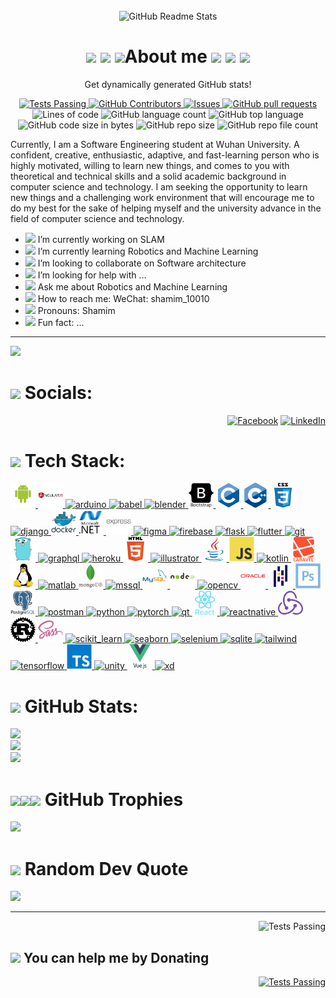
<br>
<p align="center">
 <img width=300px src="https://64.media.tumblr.com/4f3130b93daf8b718cf2d398b9e76ae4/2e1fdfd7f2cc8428-e0/s640x960/d4f7a38751a370e18d6770010d80b6ee8f8c3ee6.gif" align="center" alt="GitHub Readme Stats" />
 
<h1 align="center">
<img width=25px src="https://em-content.zobj.net/source/microsoft-teams/337/heart-with-ribbon_1f49d.png"/>
<img width=25px src="https://em-content.zobj.net/source/microsoft-teams/337/heart-with-ribbon_1f49d.png"/>
<img width=25px src="https://em-content.zobj.net/source/microsoft-teams/337/heart-with-ribbon_1f49d.png"/>About me
<img width=25px src="https://em-content.zobj.net/source/microsoft-teams/337/heart-with-ribbon_1f49d.png"/>
<img width=25px src="https://em-content.zobj.net/source/microsoft-teams/337/heart-with-ribbon_1f49d.png"/>
<img width=25px src="https://em-content.zobj.net/source/microsoft-teams/337/heart-with-ribbon_1f49d.png"/></h1>
 <p align="center">Get dynamically generated GitHub stats!</p>

<p align="center">
  <a href="https://github.com/vividblueprint/vividblueprint/actions">
    <img alt="Tests Passing" src="https://github.com/anuraghazra/github-readme-stats/workflows/Test/badge.svg"/>
  </a>
  <a href="https://github.com/vividblueprint/vividblueprint/contributors">
    <img alt="GitHub Contributors" src="https://img.shields.io/github/contributors/vividblueprint/vividblueprint"/>
  </a>
  <a href="https://github.com/vividblueprint/vividblueprint/issues">
    <img alt="Issues" src="https://img.shields.io/github/issues/vividblueprint/vividblueprint?color=0088ff"/>
  </a>
  <a href="https://github.com/vividblueprint/vividblueprint/pulls">
    <img alt="GitHub pull requests" src="https://img.shields.io/github/issues-pr/vividblueprint/vividblueprint?color=0088ff">
  </a>
  <br />
<img alt="Lines of code" src="https://img.shields.io/tokei/lines/github/vividblueprint/vividblueprint?color=green">
<img alt="GitHub language count" src="https://img.shields.io/github/languages/count/vividblueprint/vividblueprint?color=302df0">
<img alt="GitHub top language" src="https://img.shields.io/github/languages/top/vividblueprint/vividblueprint">
<img alt="GitHub code size in bytes" src="https://img.shields.io/github/languages/code-size/vividblueprint/vividblueprint?color=0088ff">
<img alt="GitHub repo size" src="https://img.shields.io/github/repo-size/vividblueprint/vividblueprint?color=00ff00f">
<img alt="GitHub repo file count" src="https://img.shields.io/github/directory-file-count/vividblueprint/vividblueprint">
</p>

Currently, I am a Software Engineering student at Wuhan University. A confident, creative, enthusiastic, adaptive, and fast-learning person who is highly motivated, willing to learn new things, and comes to you with theoretical and technical skills and a solid academic background in computer science and technology. I am seeking the opportunity to learn new things and a challenging work environment that will encourage me to do my best for the sake of helping myself and the university advance in the field of computer science and technology.

- <img width=20px src="https://em-content.zobj.net/source/skype/289/man-mechanic_1f468-200d-1f527.png"> I’m currently working on SLAM
- <img width=20px src="https://em-content.zobj.net/source/microsoft-teams/337/writing-hand_270d-fe0f.png"> I’m currently learning Robotics and Machine Learning
- <img width=20px src="https://em-content.zobj.net/source/microsoft-teams/337/eyes_1f440.png"> I’m looking to collaborate on Software architecture
- <img width=20px src="https://em-content.zobj.net/source/noto-emoji-animations/344/thinking-face_1f914.gif"> I’m looking for help with ...
- <img width=20px src="https://em-content.zobj.net/source/skype/289/face-with-symbols-on-mouth_1f92c.png"> Ask me about Robotics and Machine Learning
- <img width=20px src="https://em-content.zobj.net/source/skype/289/mobile-phone_1f4f1.png"> How to reach me: WeChat: shamim_10010
- <img width=20px src="https://em-content.zobj.net/source/noto-emoji-animations/344/hugging-face_1f917.gif"> Pronouns: Shamim
- <img width=20px src="https://em-content.zobj.net/source/noto-emoji-animations/344/sun-with-face_1f31e.gif"> Fun fact: ...

---

<a href="(https://visitcount.itsvg.in"> <img src="https://visitcount.itsvg.in/api?id=vividblueprint&label=Profile%20Views&icon=8&pretty=false"/>
</a>
<h1><img width=50px src="https://em-content.zobj.net/source/skype/289/desert-island_1f3dd-fe0f.png"/> Socials:</h1>
<p align="right"><a href="https://www.facebook.com/profile.php?id=100087242254904"><img alt="Facebook" src="https://img.shields.io/badge/Facebook-%231877F2.svg?logo=Facebook&logoColor=white"/></a>
<a href="https://www.linkedin.com/in/shamim-khan-0b60571ba/"><img alt="LinkedIn" src="https://img.shields.io/badge/LinkedIn-%230077B5.svg?logo=linkedin&logoColor=white"/></a></p>

# <img width = 50x src="https://em-content.zobj.net/source/skype/289/video-game_1f3ae.png"/> Tech Stack:

<p align="left"> <a href="https://developer.android.com" target="_blank" rel="noreferrer"> <img src="https://raw.githubusercontent.com/devicons/devicon/master/icons/android/android-original-wordmark.svg" alt="android" width="40" height="40"/> </a> <a href="https://angular.io" target="_blank" rel="noreferrer"> <img src="https://raw.githubusercontent.com/devicons/devicon/master/icons/angularjs/angularjs-original-wordmark.svg" alt="angularjs" width="40" height="40"/> </a> <a href="https://www.arduino.cc/" target="_blank" rel="noreferrer"> <img src="https://cdn.worldvectorlogo.com/logos/arduino-1.svg" alt="arduino" width="40" height="40"/> </a> <a href="https://babeljs.io/" target="_blank" rel="noreferrer"> <img src="https://www.vectorlogo.zone/logos/babeljs/babeljs-icon.svg" alt="babel" width="40" height="40"/> </a> <a href="https://www.blender.org/" target="_blank" rel="noreferrer"> <img src="https://download.blender.org/branding/community/blender_community_badge_white.svg" alt="blender" width="40" height="40"/> </a> <a href="https://getbootstrap.com" target="_blank" rel="noreferrer"> <img src="https://raw.githubusercontent.com/devicons/devicon/master/icons/bootstrap/bootstrap-plain-wordmark.svg" alt="bootstrap" width="40" height="40"/> </a> <a href="https://www.cprogramming.com/" target="_blank" rel="noreferrer"> <img src="https://raw.githubusercontent.com/devicons/devicon/master/icons/c/c-original.svg" alt="c" width="40" height="40"/> </a> <a href="https://www.w3schools.com/cpp/" target="_blank" rel="noreferrer"> <img src="https://raw.githubusercontent.com/devicons/devicon/master/icons/cplusplus/cplusplus-original.svg" alt="cplusplus" width="40" height="40"/> </a> <a href="https://www.w3schools.com/css/" target="_blank" rel="noreferrer"> <img src="https://raw.githubusercontent.com/devicons/devicon/master/icons/css3/css3-original-wordmark.svg" alt="css3" width="40" height="40"/> </a> <a href="https://www.djangoproject.com/" target="_blank" rel="noreferrer"> <img src="https://cdn.worldvectorlogo.com/logos/django.svg" alt="django" width="40" height="40"/> </a> <a href="https://www.docker.com/" target="_blank" rel="noreferrer"> <img src="https://raw.githubusercontent.com/devicons/devicon/master/icons/docker/docker-original-wordmark.svg" alt="docker" width="40" height="40"/> </a> <a href="https://dotnet.microsoft.com/" target="_blank" rel="noreferrer"> <img src="https://raw.githubusercontent.com/devicons/devicon/master/icons/dot-net/dot-net-original-wordmark.svg" alt="dotnet" width="40" height="40"/> </a> <a href="https://expressjs.com" target="_blank" rel="noreferrer"> <img src="https://raw.githubusercontent.com/devicons/devicon/master/icons/express/express-original-wordmark.svg" alt="express" width="40" height="40"/> </a> <a href="https://www.figma.com/" target="_blank" rel="noreferrer"> <img src="https://www.vectorlogo.zone/logos/figma/figma-icon.svg" alt="figma" width="40" height="40"/> </a> <a href="https://firebase.google.com/" target="_blank" rel="noreferrer"> <img src="https://www.vectorlogo.zone/logos/firebase/firebase-icon.svg" alt="firebase" width="40" height="40"/> </a> <a href="https://flask.palletsprojects.com/" target="_blank" rel="noreferrer"> <img src="https://www.vectorlogo.zone/logos/pocoo_flask/pocoo_flask-icon.svg" alt="flask" width="40" height="40"/> </a> <a href="https://flutter.dev" target="_blank" rel="noreferrer"> <img src="https://www.vectorlogo.zone/logos/flutterio/flutterio-icon.svg" alt="flutter" width="40" height="40"/> </a> <a href="https://git-scm.com/" target="_blank" rel="noreferrer"> <img src="https://www.vectorlogo.zone/logos/git-scm/git-scm-icon.svg" alt="git" width="40" height="40"/> </a> <a href="https://golang.org" target="_blank" rel="noreferrer"> <img src="https://raw.githubusercontent.com/devicons/devicon/master/icons/go/go-original.svg" alt="go" width="40" height="40"/> </a> <a href="https://graphql.org" target="_blank" rel="noreferrer"> <img src="https://www.vectorlogo.zone/logos/graphql/graphql-icon.svg" alt="graphql" width="40" height="40"/> </a> <a href="https://heroku.com" target="_blank" rel="noreferrer"> <img src="https://www.vectorlogo.zone/logos/heroku/heroku-icon.svg" alt="heroku" width="40" height="40"/> </a> <a href="https://www.w3.org/html/" target="_blank" rel="noreferrer"> <img src="https://raw.githubusercontent.com/devicons/devicon/master/icons/html5/html5-original-wordmark.svg" alt="html5" width="40" height="40"/> </a> <a href="https://www.adobe.com/in/products/illustrator.html" target="_blank" rel="noreferrer"> <img src="https://www.vectorlogo.zone/logos/adobe_illustrator/adobe_illustrator-icon.svg" alt="illustrator" width="40" height="40"/> </a> <a href="https://www.java.com" target="_blank" rel="noreferrer"> <img src="https://raw.githubusercontent.com/devicons/devicon/master/icons/java/java-original.svg" alt="java" width="40" height="40"/> </a> <a href="https://developer.mozilla.org/en-US/docs/Web/JavaScript" target="_blank" rel="noreferrer"> <img src="https://raw.githubusercontent.com/devicons/devicon/master/icons/javascript/javascript-original.svg" alt="javascript" width="40" height="40"/> </a> <a href="https://kotlinlang.org" target="_blank" rel="noreferrer"> <img src="https://www.vectorlogo.zone/logos/kotlinlang/kotlinlang-icon.svg" alt="kotlin" width="40" height="40"/> </a> <a href="https://laravel.com/" target="_blank" rel="noreferrer"> <img src="https://raw.githubusercontent.com/devicons/devicon/master/icons/laravel/laravel-plain-wordmark.svg" alt="laravel" width="40" height="40"/> </a> <a href="https://www.linux.org/" target="_blank" rel="noreferrer"> <img src="https://raw.githubusercontent.com/devicons/devicon/master/icons/linux/linux-original.svg" alt="linux" width="40" height="40"/> </a> <a href="https://www.mathworks.com/" target="_blank" rel="noreferrer"> <img src="https://upload.wikimedia.org/wikipedia/commons/2/21/Matlab_Logo.png" alt="matlab" width="40" height="40"/> </a> <a href="https://www.mongodb.com/" target="_blank" rel="noreferrer"> <img src="https://raw.githubusercontent.com/devicons/devicon/master/icons/mongodb/mongodb-original-wordmark.svg" alt="mongodb" width="40" height="40"/> </a> <a href="https://www.microsoft.com/en-us/sql-server" target="_blank" rel="noreferrer"> <img src="https://www.svgrepo.com/show/303229/microsoft-sql-server-logo.svg" alt="mssql" width="40" height="40"/> </a> <a href="https://www.mysql.com/" target="_blank" rel="noreferrer"> <img src="https://raw.githubusercontent.com/devicons/devicon/master/icons/mysql/mysql-original-wordmark.svg" alt="mysql" width="40" height="40"/> </a> <a href="https://nodejs.org" target="_blank" rel="noreferrer"> <img src="https://raw.githubusercontent.com/devicons/devicon/master/icons/nodejs/nodejs-original-wordmark.svg" alt="nodejs" width="40" height="40"/> </a> <a href="https://opencv.org/" target="_blank" rel="noreferrer"> <img src="https://www.vectorlogo.zone/logos/opencv/opencv-icon.svg" alt="opencv" width="40" height="40"/> </a> <a href="https://www.oracle.com/" target="_blank" rel="noreferrer"> <img src="https://raw.githubusercontent.com/devicons/devicon/master/icons/oracle/oracle-original.svg" alt="oracle" width="40" height="40"/> </a> <a href="https://pandas.pydata.org/" target="_blank" rel="noreferrer"> <img src="https://raw.githubusercontent.com/devicons/devicon/2ae2a900d2f041da66e950e4d48052658d850630/icons/pandas/pandas-original.svg" alt="pandas" width="40" height="40"/> </a> <a href="https://www.photoshop.com/en" target="_blank" rel="noreferrer"> <img src="https://raw.githubusercontent.com/devicons/devicon/master/icons/photoshop/photoshop-line.svg" alt="photoshop" width="40" height="40"/> </a> <a href="https://www.postgresql.org" target="_blank" rel="noreferrer"> <img src="https://raw.githubusercontent.com/devicons/devicon/master/icons/postgresql/postgresql-original-wordmark.svg" alt="postgresql" width="40" height="40"/> </a> <a href="https://postman.com" target="_blank" rel="noreferrer"> <img src="https://www.vectorlogo.zone/logos/getpostman/getpostman-icon.svg" alt="postman" width="40" height="40"/> </a> <a href="https://www.python.org" target="_blank" rel="noreferrer"> <img src="https://static.wixstatic.com/media/5c0a05_042d8a2c2d384737b86fb1beb9dff1a2~mv2.gif" alt="python" width="40" height="40"/> </a> <a href="https://pytorch.org/" target="_blank" rel="noreferrer"> <img src="https://www.vectorlogo.zone/logos/pytorch/pytorch-icon.svg" alt="pytorch" width="40" height="40"/> </a> <a href="https://www.qt.io/" target="_blank" rel="noreferrer"> <img src="https://upload.wikimedia.org/wikipedia/commons/0/0b/Qt_logo_2016.svg" alt="qt" width="40" height="40"/> </a> <a href="https://reactjs.org/" target="_blank" rel="noreferrer"> <img src="https://raw.githubusercontent.com/devicons/devicon/master/icons/react/react-original-wordmark.svg" alt="react" width="40" height="40"/> </a> <a href="https://reactnative.dev/" target="_blank" rel="noreferrer"> <img src="https://reactnative.dev/img/header_logo.svg" alt="reactnative" width="40" height="40"/> </a> <a href="https://redux.js.org" target="_blank" rel="noreferrer"> <img src="https://raw.githubusercontent.com/devicons/devicon/master/icons/redux/redux-original.svg" alt="redux" width="40" height="40"/> </a> <a href="https://www.rust-lang.org" target="_blank" rel="noreferrer"> <img src="https://raw.githubusercontent.com/devicons/devicon/master/icons/rust/rust-plain.svg" alt="rust" width="40" height="40"/> </a> <a href="https://sass-lang.com" target="_blank" rel="noreferrer"> <img src="https://raw.githubusercontent.com/devicons/devicon/master/icons/sass/sass-original.svg" alt="sass" width="40" height="40"/> </a> <a href="https://scikit-learn.org/" target="_blank" rel="noreferrer"> <img src="https://upload.wikimedia.org/wikipedia/commons/0/05/Scikit_learn_logo_small.svg" alt="scikit_learn" width="40" height="40"/> </a> <a href="https://seaborn.pydata.org/" target="_blank" rel="noreferrer"> <img src="https://seaborn.pydata.org/_images/logo-mark-lightbg.svg" alt="seaborn" width="40" height="40"/> </a> <a href="https://www.selenium.dev" target="_blank" rel="noreferrer"> <img src="https://raw.githubusercontent.com/detain/svg-logos/780f25886640cef088af994181646db2f6b1a3f8/svg/selenium-logo.svg" alt="selenium" width="40" height="40"/> </a> <a href="https://www.sqlite.org/" target="_blank" rel="noreferrer"> <img src="https://www.vectorlogo.zone/logos/sqlite/sqlite-icon.svg" alt="sqlite" width="40" height="40"/> </a> <a href="https://tailwindcss.com/" target="_blank" rel="noreferrer"> <img src="https://www.vectorlogo.zone/logos/tailwindcss/tailwindcss-icon.svg" alt="tailwind" width="40" height="40"/> </a> <a href="https://www.tensorflow.org" target="_blank" rel="noreferrer"> <img src="https://www.vectorlogo.zone/logos/tensorflow/tensorflow-icon.svg" alt="tensorflow" width="40" height="40"/> </a> <a href="https://www.typescriptlang.org/" target="_blank" rel="noreferrer"> <img src="https://raw.githubusercontent.com/devicons/devicon/master/icons/typescript/typescript-original.svg" alt="typescript" width="40" height="40"/> </a> <a href="https://unity.com/" target="_blank" rel="noreferrer"> <img src="https://www.vectorlogo.zone/logos/unity3d/unity3d-icon.svg" alt="unity" width="40" height="40"/> </a> <a href="https://vuejs.org/" target="_blank" rel="noreferrer"> <img src="https://raw.githubusercontent.com/devicons/devicon/master/icons/vuejs/vuejs-original-wordmark.svg" alt="vuejs" width="40" height="40"/> </a> <a href="https://www.adobe.com/products/xd.html" target="_blank" rel="noreferrer"> <img src="https://cdn.worldvectorlogo.com/logos/adobe-xd.svg" alt="xd" width="40" height="40"/></a></p>

# <img width=50px src="https://em-content.zobj.net/source/skype/289/pizza_1f355.png"/> GitHub Stats:
![](https://github-readme-stats.vercel.app/api?username=vividblueprint&theme=monokai&hide_border=false&include_all_commits=true&count_private=false)<br/>
![](https://github-readme-streak-stats.herokuapp.com/?user=vividblueprint&theme=monokai&hide_border=false)<br/>
![](https://github-readme-stats.vercel.app/api/top-langs/?username=vividblueprint&theme=monokai&hide_border=false&include_all_commits=true&count_private=false&layout=compact)


# <img width=50px src="https://em-content.zobj.net/source/skype/289/1st-place-medal_1f947.png"/><img width=50px src="https://em-content.zobj.net/source/skype/289/2nd-place-medal_1f948.png"/><img width=50px src="https://em-content.zobj.net/source/skype/289/3rd-place-medal_1f949.png"/> GitHub Trophies
![](https://github-profile-trophy.vercel.app/?username=vividblueprint&theme=radical&no-frame=false&no-bg=true&margin-w=4)


# <img width=70px src="https://em-content.zobj.net/source/microsoft-teams/337/man-technologist_1f468-200d-1f4bb.png"/> Random Dev Quote
![](https://quotes-github-readme.vercel.app/api?type=horizontal&theme=radical)

---

<p align="right"><img alt="Tests Passing" src="https://visitcount.itsvg.in/api?id=vividblueprint&icon=7&color=4" /></p>

 ## <img width=30px src="https://em-content.zobj.net/source/skype/289/handshake_1f91d.png"/> You can help me by Donating
  <p align="right"><a href="https://www.paypal.com/paypalme/shamim10010"><img alt="Tests Passing" src="https://img.shields.io/badge/PayPal-00457C?style=for-the-badge&logo=paypal&logoColor=white" _blank=/></a></p>
